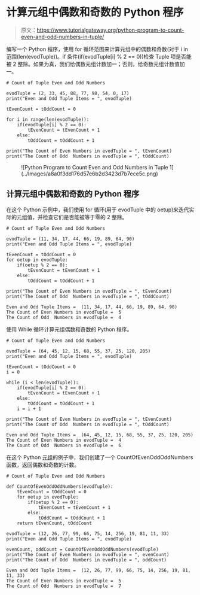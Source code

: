 # 计算元组中偶数和奇数的 Python 程序

> 原文：<https://www.tutorialgateway.org/python-program-to-count-even-and-odd-numbers-in-tuple/>

编写一个 Python 程序，使用 for 循环范围来计算元组中的偶数和奇数(对于 i in 范围(len(evodTuple))。if 条件(if(evodTuple[i] % 2 == 0))检查 Tuple 项是否能被 2 整除。如果为真，我们给偶数元组计数加一；否则，给奇数元组计数值加一。

```
# Count of Tuple Even and Odd Numbers

evodTuple = (2, 33, 45, 88, 77, 98, 54, 0, 17)
print("Even and Odd Tuple Items = ", evodTuple)

tEvenCount = tOddCount = 0

for i in range(len(evodTuple)):
    if(evodTuple[i] % 2 == 0):
        tEvenCount = tEvenCount + 1
    else:
        tOddCount = tOddCount + 1

print("The Count of Even Numbers in evodTuple = ", tEvenCount)
print("The Count of Odd  Numbers in evodTuple = ", tOddCount)
```

<figure class="wp-block-image size-large">![Python Program to Count Even and Odd Numbers in Tuple 1](../Images/a8a0f3dd176d57e6b2d3423d7b7ece5c.png)</figure>

## 计算元组中偶数和奇数的 Python 程序

在这个 Python 示例中，我们使用 for 循环(用于 evodTuple 中的 oetup)来迭代实际的元组值，并检查它们是否能被等于零的 2 整除。

```
# Count of Tuple Even and Odd Numbers

evodTuple = (11, 34, 17, 44, 66, 19, 89, 64, 90)
print("Even and Odd Tuple Items = ", evodTuple)

tEvenCount = tOddCount = 0
for oetup in evodTuple:
    if(oetup % 2 == 0):
        tEvenCount = tEvenCount + 1
    else:
        tOddCount = tOddCount + 1

print("The Count of Even Numbers in evodTuple = ", tEvenCount)
print("The Count of Odd  Numbers in evodTuple = ", tOddCount)
```

```
Even and Odd Tuple Items =  (11, 34, 17, 44, 66, 19, 89, 64, 90)
The Count of Even Numbers in evodTuple =  5
The Count of Odd  Numbers in evodTuple =  4
```

使用 While 循环计算元组偶数和奇数的 Python 程序。

```
# Count of Tuple Even and Odd Numbers

evodTuple = (64, 45, 12, 15, 68, 55, 37, 25, 120, 205)
print("Even and Odd Tuple Items = ", evodTuple)

tEvenCount = tOddCount = 0
i = 0

while (i < len(evodTuple)):
    if(evodTuple[i] % 2 == 0):
        tEvenCount = tEvenCount + 1
    else:
        tOddCount = tOddCount + 1
    i = i + 1

print("The Count of Even Numbers in evodTuple = ", tEvenCount)
print("The Count of Odd  Numbers in evodTuple = ", tOddCount)
```

```
Even and Odd Tuple Items =  (64, 45, 12, 15, 68, 55, 37, 25, 120, 205)
The Count of Even Numbers in evodTuple =  4
The Count of Odd  Numbers in evodTuple =  6
```

在这个 Python [元组](https://www.tutorialgateway.org/python-tuple/)的例子中，我们创建了一个 CountOfEvenOddOddNumbers 函数，返回偶数和奇数的计数。

```
# Count of Tuple Even and Odd Numbers

def CountOfEvenOddOddNumbers(evodTuple):
    tEvenCount = tOddCount = 0
    for oetup in evodTuple:
        if(oetup % 2 == 0):
            tEvenCount = tEvenCount + 1
        else:
            tOddCount = tOddCount + 1
    return tEvenCount, tOddCount

evodTuple = (12, 26, 77, 99, 66, 75, 14, 256, 19, 81, 11, 33) 
print("Even and Odd Tuple Items = ", evodTuple)

evenCount, oddCount = CountOfEvenOddOddNumbers(evodTuple)
print("The Count of Even Numbers in evodTuple = ", evenCount)
print("The Count of Odd  Numbers in evodTuple = ", oddCount)
```

```
Even and Odd Tuple Items =  (12, 26, 77, 99, 66, 75, 14, 256, 19, 81, 11, 33)
The Count of Even Numbers in evodTuple =  5
The Count of Odd  Numbers in evodTuple =  7
```